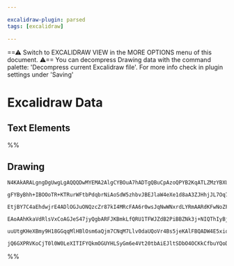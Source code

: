 ```yaml
---

excalidraw-plugin: parsed
tags: [excalidraw]

---
```

==⚠  Switch to EXCALIDRAW VIEW in the MORE OPTIONS menu of this document. ⚠== You can decompress Drawing data with the command palette: 'Decompress current Excalidraw file'. For more info check in plugin settings under 'Saving'


# Excalidraw Data

## Text Elements
%%
## Drawing
```compressed-json
N4KAkARALgngDgUwgLgAQQQDwMYEMA2AlgCYBOuA7hADTgQBuCpAzoQPYB2KqATLZMzYBXUtiRoIACyhQ4zZAHoFAc0JRJQgEYA6bGwC2CgF7N6hbEcK4OCtptbErHALRY8RMpWdx8Q1TdIEfARcZgRmBShcZQUebQBGOIAWGjoghH0EDihmbgBtcDBQMBKIEm4IISSAdQ4ADiMARQBJVJLIWEQKwn1opH5SzG5nHgA2AHZtAGYZqfGkgAYeKaS5

gFYByBhh+IBOOoTR+KTRurWFtbPdqbrNiAoSdW5zhbvJBEJlaW4eXe1d8aA3ZJHhjJL7Oq7O7WZTBbivQoCKCkNgAawQAGE2Pg2KQKsjrMw4LhAtk2qVNLhsKjlCihBxiFicXiJASOESSVkoOTIAAzQj4fAAZVgcIkkipGkCPIgzGRaIQ1Uekm48TucpR6JFMDF6EEHhldK+HHCuTQasREDYxOwam25oWCPaEDpDJNzDNqA4QkF6oQCGIPzqPDWf

EtjBY7C4aEhdwjrE4ADlOGJuONQzcZr87kI4MRcFAA6r0wsJqNwWNxrdLYRmAARdKFwNoZFCBB3WnCODNYievIAXTummEDIAosFMtk+4PLUQOKjuN7fbO2NSi2heQQwnd+cEexUprykrzAdhRrg6th4rheVepkddjwFppNBnIVNcKNlktiFNNOMZWYdxxFQAp2jAC1wPiREZ2dQgGSwCpcAWCBCgAX3AWCIFwOA4BFAsQOKDp3kyCp81IBcBgYQg

EAoAAhKkaVdRlsVxCoAGJeS47jyQgbARFJKBmkLfQRU1TFWJZdB2PiBBZNk3j+NIQThIyBjqU7ekWOZfFyHZYlBMUgSuVU/QADEBWFUUQNlbFyiopSVJEsSFSVYgnjQMNSkckznPlLVrIqfV7MKPjjOyUyACVhGNU1VQc8KhJEgB5G07VVR0EuU3yMjMzgoDM3B9AFe1UA2UKfIikS8uyIVCCMECnyypyMgAFSwKAAEEiGUaN0GCXluWanLRKiUg

uuUtgKHeXBmy9H18GGqqMlHBlOsm6aQjm7CNqM7Llv0daUQoVr4Bs5jeKAlFBQADW4E5xioq7sXwABNH4AQScZ4jqdMqKMNgDG4IjIHoAg21VdClqSjJoq091PRdEdAyo2kSDqhqfidSA0eIEUEDgZ5UdIEgAFk2GIBBVtwTRgjmzd8G3ULcaZNi0BBiA6OxbbSGUSkAAoeHiR7eGF6hRZFhZtDWABKGVIoQZQfRJCpeYF79xY13gpleVApdl1CS

jQ6GXPRVKoCjT0l0W0LeXITIFYQkmOGUYHLSyGm6e4Vt20tbAiEJltSDbO4OCKkCfbuYQoDnCPg4QKHQrsAArBBsByIUw7gcnKep2n11QBmmdKKkLcYVrAfwN3nU6GywmCdOoxlfi5QMU6ujQa27hxNd6a3X3nTtgwhXSRvOG4IuB9KfBQi6xvy8rxcFvQ8BjboXdwmBjC0KAA==
```
%%